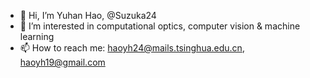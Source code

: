 - 👋 Hi, I’m Yuhan Hao, @Suzuka24
- 👀 I’m interested in computational optics, computer vision & machine learning
- 📫 How to reach me: haoyh24@mails.tsinghua.edu.cn, haoyh19@gmail.com

<!---
Suzuka24/Suzuka24 is a ✨ special ✨ repository because its `README.md` (this file) appears on your GitHub profile.
You can click the Preview link to take a look at your changes.
--->
